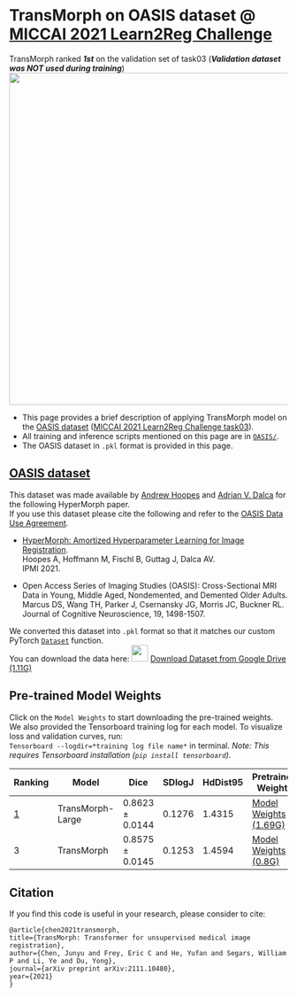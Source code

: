 # TransMorph on OASIS dataset @ [MICCAI 2021 Learn2Reg Challenge](https://learn2reg.grand-challenge.org/evaluation/task-3-validation/leaderboard/)

TransMorph ranked ***1st*** on the validation set of task03 (***Validation dataset was NOT used during training***)
<img src="https://github.com/junyuchen245/TransMorph_Transformer_for_Medical_Image_Registration/blob/main/example_imgs/L2R_task03_ep350.jpg" width="600"/>

- This page provides a brief description of applying TransMorph model on the [OASIS dataset](https://github.com/adalca/medical-datasets/blob/master/neurite-oasis.md) ([MICCAI 2021 Learn2Reg Challenge task03](https://learn2reg.grand-challenge.org/evaluation/task-3-validation/leaderboard/)).
- All training and inference scripts mentioned on this page are in [`OASIS/`](https://github.com/junyuchen245/TransMorph_Transformer_for_Medical_Image_Registration/tree/main/OASIS).
- The OASIS dataset in `.pkl` format is provided in this page.

## [OASIS dataset](https://github.com/adalca/medical-datasets/blob/master/neurite-oasis.md)
This dataset was made available by [Andrew Hoopes](https://www.nmr.mgh.harvard.edu/user/3935749) and [Adrian V. Dalca](http://www.mit.edu/~adalca/) for the following HyperMorph paper.  
If you use this dataset please cite the following and refer to the [OASIS Data Use Agreement](http://oasis-brains.org/#access).

 - [HyperMorph: Amortized Hyperparameter Learning for Image Registration](https://arxiv.org/abs/2101.01035).  
   Hoopes A, Hoffmann M, Fischl B, Guttag J, Dalca AV.   
   IPMI 2021.

 - Open Access Series of Imaging Studies (OASIS): Cross-Sectional MRI Data in Young, Middle Aged, Nondemented, and Demented Older Adults.  
    Marcus DS, Wang TH, Parker J, Csernansky JG, Morris JC, Buckner RL.  
    Journal of Cognitive Neuroscience, 19, 1498-1507.

We converted this dataset into `.pkl` format so that it matches our custom PyTorch [`Dataset`](https://github.com/junyuchen245/TransMorph_Transformer_for_Medical_Image_Registration/blob/main/OASIS/TransMorph/data/datasets.py) function.\
You can download the data here: [<img src="https://github.com/junyuchen245/junyuchen245.github.io/blob/master/images/down_arrow.gif" width="30px">](https://drive.google.com/uc?export=download&id=1b7_nHrzPepzm4Mkm1uWDlTZamEmxs4MB)
[Download Dataset from Google Drive (1.11G)](https://drive.google.com/uc?export=download&id=1b7_nHrzPepzm4Mkm1uWDlTZamEmxs4MB)

## Pre-trained Model Weights
Click on the `Model Weights` to start downloading the pre-trained weights.\
We also provided the Tensorboard training log for each model. To visualize loss and validation curves, run: \
```Tensorboard --logdir=*training log file name*``` in terminal. *Note: This requires Tensorboard installation (`pip install tensorboard`).*

|Ranking|Model|Dice|SDlogJ|HdDist95|Pretrained Weights|Tensorboard Log|
|---|---|---|---|---|---|---|
|[1](https://learn2reg.grand-challenge.org/evaluation/task-3-validation/leaderboard/)|TransMorph-Large|0.8623 ± 0.0144|0.1276|1.4315|[Model Weights (1.69G)](https://drive.google.com/uc?export=download&id=10CnukM9Li5Bh8X5rP_OvfkDio8Mgxj77)| [Tensorboard Training Log (1.52G)](https://drive.google.com/uc?export=download&id=197glDrMjiyhE1AMV3-YKzwlO2CS1UmCC)|
|3|TransMorph|0.8575 ± 0.0145|0.1253|1.4594|[Model Weights (0.8G)](https://drive.google.com/uc?export=download&id=1FRDmfDreHBsvuYdCeUwauU80CWGsiUb7)| [Tensorboard Training Log (1.52G)](https://drive.google.com/uc?export=download&id=16CF85KNIXOHc27uG4l34dWjfWW8aost-)|
## Citation
If you find this code is useful in your research, please consider to cite:
    
    @article{chen2021transmorph,
    title={TransMorph: Transformer for unsupervised medical image registration},
    author={Chen, Junyu and Frey, Eric C and He, Yufan and Segars, William P and Li, Ye and Du, Yong},
    journal={arXiv preprint arXiv:2111.10480},
    year={2021}
    }
